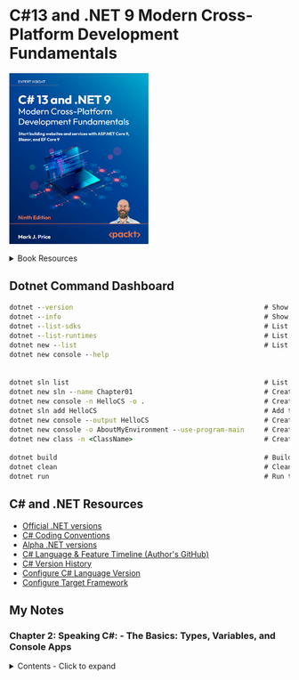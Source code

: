 # C#13 and .NET 9 Modern Cross-Platform Development Fundamentals


<img src='images/20250406144058.png' width='250'/><br>

<details>
<summary>Book Resources</summary>

- [Book source code](https://github.com/markjprice/cs13net9)
- [Answers to Test Your Knowledge questions](https://static.packt-cdn.com/downloads/9781835881224_Appendix.pdf?link_from_packtlink=yes)
- [Book Discord](https://packt.link/csharp13dotnet9)
- [Errata](https://github.com/markjprice/cs13net9/blob/main/docs/errata/README.md)
  
</details>

## Dotnet Command Dashboard

```cmd
dotnet --version                                                # Show the SDK version used by the current project
dotnet --info                                                   # Show SDK and runtime versions
dotnet --list-sdks                                              # List all installed SDKs
dotnet --list-runtimes                                          # List all installed runtimes
dotnet new --list                                               # List all templates
dotnet new console --help   


dotnet sln list                                                 # List all projects in the current solution
dotnet new sln --name Chapter01                                 # Create a new solution file in the current folder
dotnet new console -n HelloCS -o .                              # Create a new console app in the current folder
dotnet sln add HelloCS                                          # Add the HelloCS project to the solution 
dotnet new console --output HelloCS                             # Create a new console app in the HelloCS folder
dotnet new console -o AboutMyEnvironment --use-program-main     # Create a new console app without using top-level statements
dotnet new class -n <ClassName>                                 # Create a new class file in the current folder

dotnet build                                                    # Build the current project 
dotnet clean                                                    # Clean the current project  
dotnet run                                                      # Run the current project
```
## C# and .NET Resources
- [Official .NET versions](https://versionsof.net/)
- [C# Coding Conventions](https://learn.microsoft.com/en-us/dotnet/csharp/fundamentals/coding-style/coding-conventions)
- [Alpha .NET versions](https://github.com/dotnet/sdk/blob/main/documentation/package-table.md)
- [C# Language & Feature Timeline (Author's GitHub)](https://github.com/markjprice/cs13net9/blob/main/docs/ch02-features.md)
- [C# Version History](https://learn.microsoft.com/en-us/dotnet/csharp/whats-new/csharp-version-history)
- [Configure C# Language Version](https://learn.microsoft.com/en-us/dotnet/csharp/language-reference/configure-language-version?utm_source=chatgpt.com)
- [Configure Target Framework](https://learn.microsoft.com/en-us/dotnet/standard/frameworks?utm_source)

## My Notes

### Chapter 2: Speaking C#: - The Basics: Types, Variables, and Console Apps
<details>
<summary>Contents - Click to expand</summary>

- [Determine the In-Use Language Version](ch02/notes.md#determine-the-in-use-language-version)
- [Implicitly and Globally Importing Namespaces](ch02/notes.md#implicitly-and-globally-importing-namespaces)
- [Types vs Classes](ch02/notes.md#types-vs-classes)
- [Storing Text](ch02/notes.md#storing-text)
  - [`char` and `string` Types](ch02/notes.md#char-and-string-types)
  - [Outputting Emojis](ch02/notes.md#outputting-emojis)
  - [Verbatim Strings](ch02/notes.md#verbatim-strings)
  - [Raw String Literals](ch02/notes.md#raw-string-literals)
  - [Raw Interpolated String Literals](ch02/notes.md#raw-interpolated-string-literals)
- [Storing Numbers](ch02/notes.md#storing-numbers)
  - [Storing Whole Numbers](ch02/notes.md#storing-whole-numbers)
  - [Using Binary or Hexadecimal Notation](ch02/notes.md#using-binary-or-hexadecimal-notation)
  - [Storing Real Numbers](ch02/notes.md#storing-real-numbers)
  - [Exploring Number Sizes](ch02/notes.md#exploring-number-sizes)
  - [Comparing Double and Decimal Types](ch02/notes.md#comparing-double-and-decimal-types)
    - [Comparing `double` Values](ch02/notes.md#comparing-double-values)
    - [Comparing `decimal` Values](ch02/notes.md#comparing-decimal-values)
  - [Special Real Numbers](ch02/notes.md#special-real-numbers)
  - [New Number Types and Unsafe Code](ch02/notes.md#new-number-types-and-unsafe-code)
- [Storing Booleans](ch02/notes.md#storing-booleans)
- [Storing any type of object](ch02/notes.md#storing-any-type-of-object)
  - [Storing dynamic types](ch02/notes.md#storing-dynamic-types)
- [Declaring local variables](ch02/notes.md#declaring-local-variables)
    - [Specifying the type of a local variable](ch02/notes.md#specifying-the-type-of-a-local-variable)
    - [Inferring the type of a local variable](ch02/notes.md#inferring-the-type-of-a-local-variable)
    - [What does `new` do?](ch02/notes.md#what-does-new-do)
    - [Using target-typed `new` to instantiate objects](ch02/notes.md#using-target-typed-new-to-instantiate-objects)
- [Getting and setting the default value for types](ch02/notes.md#getting-and-setting-the-default-value-for-types)
- [Exploring more about console apps](ch02/notes.md#exploring-more-about-console-apps)
  - [Displaying output to the user](ch02/notes.md#displaying-output-to-the-user)
  - [Formatting using numbered positional arguments](ch02/notes.md#formatting-using-numbered-positional-arguments)
  - [Formatting using interpolated strings](ch02/notes.md#formatting-using-interpolated-strings)
  - [Understanding format strings](ch02/notes.md#understanding-format-strings)
  - [Custom Number Formatting](ch02/notes.md#custom-number-formatting)
- [Getting text input from the user](ch02/notes.md#getting-text-input-from-the-user)
  - [When does `ReadLine` return `null`?](ch02/notes.md#when-does-readline-return-null)
- [Simplifying the usage of the console](ch02/notes.md#simplifying-the-usage-of-the-console)
  - [Importing a static type for a single file](ch02/notes.md#importing-a-static-type-for-a-single-file)
  - [Importing a static type for all code files in a project](ch02/notes.md#importing-a-static-type-for-all-code-files-in-a-project)
- [Getting key input from the user](ch02/notes.md#getting-key-input-from-the-user)
- [Passing arguments to a console app](ch02/notes.md#passing-arguments-to-a-console-app)
- [Setting options with arguments](ch02/notes.md#setting-options-with-arguments)
- [Handling platforms that do not support an API](ch02/notes.md#handling-platforms-that-do-not-support-an-api)
- [Practice Exercise](ch02/notes.md#practice-exercise)
</details>

